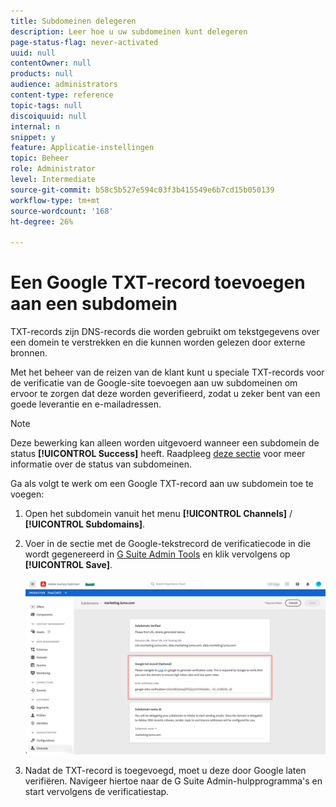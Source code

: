 ```yaml
---
title: Subdomeinen delegeren
description: Leer hoe u uw subdomeinen kunt delegeren
page-status-flag: never-activated
uuid: null
contentOwner: null
products: null
audience: administrators
content-type: reference
topic-tags: null
discoiquuid: null
internal: n
snippet: y
feature: Applicatie-instellingen
topic: Beheer
role: Administrator
level: Intermediate
source-git-commit: b58c5b527e594c03f3b415549e6b7cd15b050139
workflow-type: tm+mt
source-wordcount: '168'
ht-degree: 26%

---
```



# Een Google TXT-record toevoegen aan een subdomein

TXT-records zijn DNS-records die worden gebruikt om tekstgegevens over een domein te verstrekken en die kunnen worden gelezen door externe bronnen.

Met het beheer van de reizen van de klant kunt u speciale TXT-records voor de verificatie van de Google-site toevoegen aan uw subdomeinen om ervoor te zorgen dat deze worden geverifieerd, zodat u zeker bent van een goede leverantie en e-mailadressen.

>[!NOTE]
>
> Deze bewerking kan alleen worden uitgevoerd wanneer een subdomein de status **[!UICONTROL Success]** heeft. Raadpleeg [deze sectie](access-subdomains.md) voor meer informatie over de status van subdomeinen.

Ga als volgt te werk om een Google TXT-record aan uw subdomein toe te voegen:

1. Open het subdomein vanuit het menu **[!UICONTROL Channels]** / **[!UICONTROL Subdomains]**.

1. Voer in de sectie met de Google-tekstrecord de verificatiecode in die wordt gegenereerd in [G Suite Admin Tools](https://support.google.com/a/answer/183895) en klik vervolgens op **[!UICONTROL Save]**.

   ![](../assets/subdomain-google-txt.png)

1. Nadat de TXT-record is toegevoegd, moet u deze door Google laten verifiëren. Navigeer hiertoe naar de G Suite Admin-hulpprogramma&#39;s en start vervolgens de verificatiestap.
